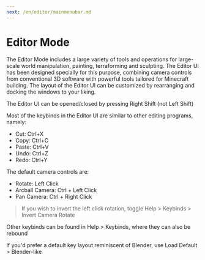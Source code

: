 ```yaml
---
next: /en/editor/mainmenubar.md
---
```


# Editor Mode

The Editor Mode includes a large variety of tools and operations for large-scale world manipulation, painting, terraforming and sculpting. The Editor UI has been designed specially for this purpose, combining camera controls from conventional 3D software with powerful tools tailored for Minecraft building. The layout of the Editor UI can be customized by rearranging and docking the windows to your liking.

The Editor UI can be opened/closed by pressing Right Shift (not Left Shift)

Most of the keybinds in the Editor UI are similar to other editing programs, namely:
- Cut: Ctrl+X
- Copy: Ctrl+C
- Paste: Ctrl+V
- Undo: Ctrl+Z
- Redo: Ctrl+Y

The default camera controls are:
- Rotate: Left Click
- Arcball Camera: Ctrl + Left Click
- Pan Camera: Ctrl + Right Click

> If you wish to invert the left click rotation, toggle Help > Keybinds > Invert Camera Rotate

Other keybinds can be found in Help > Keybinds, where they can also be rebound

If you'd prefer a default key layout reminiscent of Blender, use Load Default > Blender-like
